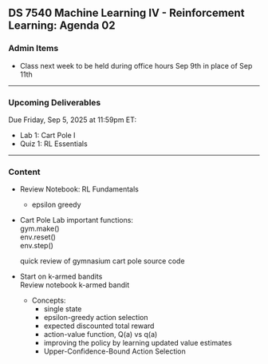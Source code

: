 ## DS 7540 Machine Learning IV - Reinforcement Learning: Agenda 02



### Admin Items

- Class next week to be held during office hours Sep 9th in place of Sep 11th

---


### Upcoming Deliverables

Due Friday, Sep 5, 2025 at 11:59pm ET:

- Lab 1: Cart Pole I 
- Quiz 1: RL Essentials
---

### Content

- Review Notebook: RL Fundamentals
  - epsilon greedy

- Cart Pole Lab
  important functions:  
  gym.make()  
  env.reset()  
  env.step()

  quick review of gymnasium cart pole source code

- Start on k-armed bandits  
  Review notebook k-armed bandit
  - Concepts:
    - single state
    - epsilon-greedy action selection
    - expected discounted total reward
    - action-value function, Q(a) vs q(a)
    - improving the policy by learning updated value estimates
    - Upper-Confidence-Bound Action Selection

